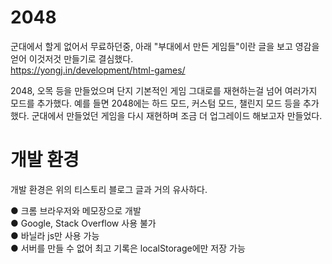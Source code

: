 # 2048

군대에서 할게 없어서 무료하던중, 아래 "부대에서 만든 게임들"이란 글을 보고 영감을 얻어 이것저것 만들기로 결심했다.</br>
https://yongj.in/development/html-games/

2048, 오목 등을 만들었으며 단지 기본적인 게임 그대로를 재현하는걸 넘어 여러가지 모드를 추가했다.
예를 들면 2048에는 하드 모드, 커스텀 모드, 챌린지 모드 등을 추가했다.
군대에서 만들었던 게임을 다시 재현하며 조금 더 업그레이드 해보고자 만들었다.

# 개발 환경
개발 환경은 위의 티스토리 블로그 글과 거의 유사하다.

● 크롬 브라우저와 메모장으로 개발 </br>
● Google, Stack Overflow 사용 불가 </br>
● 바닐라 js만 사용 가능 </br>
● 서버를 만들 수 없어 최고 기록은 localStorage에만 저장 가능 </br>
